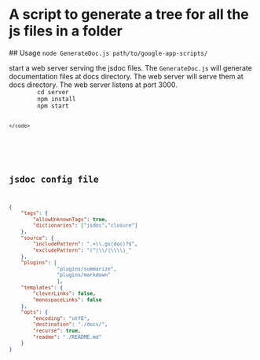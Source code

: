 <h1>A script to generate a tree for all the js files in a folder</h1>
## Usage
<code>node GenerateDoc.js path/to/google-app-scripts/</code>

<p>
    start a web server serving the jsdoc files.
    The <code>GenerateDoc.js</code> will generate documentation files at docs directory. The web server will serve them at docs directory. The web server listens at port 3000.
    <code>
        cd server
        npm install 
        npm start

    </code>

</p>


## jsdoc config file

```json	
{
    "tags": {
        "allowUnknownTags": true,
        "dictionaries": ["jsdoc","closure"]
    },
    "source": {
        "includePattern": ".+\\.gs(doc)?$",
        "excludePattern": "(^|\\/|\\\\)_"
    },
    "plugins": [
                "plugins/summarize",
                "plugins/markdown"
                ],
    "templates": {
        "cleverLinks": false,
        "monospaceLinks": false
    },
    "opts": {
        "encoding": "utf8",               
        "destination": "./docs/",          
        "recurse": true,
        "readme": "./README.md"
    }
}

```